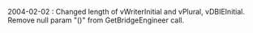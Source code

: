 2004-02-02 : Changed length of vWriterInitial and vPlural, vDBIEInitial. Remove null param "()" from GetBridgeEngineer call.